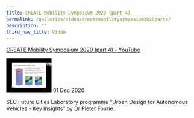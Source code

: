 ```yaml
---
title: CREATE Mobility Symposium 2020 (part 4)
permalink: /galleries/video/createmobilitysymposium2020part4/
description: ""
third_nav_title: Video
---
```

[CREATE Mobility Symposium 2020 (part 4) - YouTube](https://www.youtube.com/embed/1keM0rpwrJo?html5=1&rel=0)

![](/images/default%20(3).jpg)
01 Dec 2020

SEC Future Cities Laboratory programme “Urban Design for Autonomous Vehicles - Key Insights” by Dr Pieter Fourie.